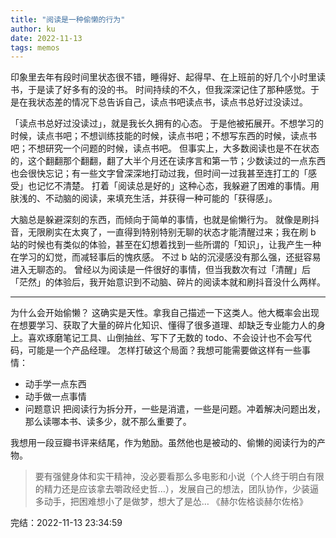 ```yaml
---
title: "阅读是一种偷懒的行为"
author: ku
date: 2022-11-13
tags: memos
---
```


印象里去年有段时间里状态很不错，睡得好、起得早、在上班前的好几个小时里读书，于是读了好多有的没的书。
时间持续的不久，但我深深记住了那种感觉。于是在我状态差的情况下总告诉自己，读点书吧读点书，读点书总好过没读过。

「读点书总好过没读过」，就是我长久拥有的心态。
于是他被拓展开。不想学习的时候，读点书吧；不想训练技能的时候，读点书吧；不想写东西的时候，读点书吧；不想研究一个问题的时候，读点书吧。
但事实上，大多数阅读也是不在状态的，这个翻翻那个翻翻，翻了大半个月还在读序言和第一节；少数读过的一点东西也会很快忘记；有一些文字曾深深地打动过我，但时间一过我甚至连打工的「感受」也记忆不清楚。
打着「阅读总是好的」这种心态，我躲避了困难的事情。用肤浅的、不动脑的阅读，来填充生活，并获得一种可能的「获得感」。

大脑总是躲避深刻的东西，而倾向于简单的事情，也就是偷懒行为。
就像是刷抖音，无限刷实在太爽了，一直得到特别特别无聊的状态才能清醒过来；我在刷 b 站的时候也有类似的体验，甚至在幻想着找到一些所谓的「知识」，让我产生一种在学习的幻觉，而减轻事后的愧疚感。
不过 b 站的沉浸感没有那么强，还挺容易进入无聊态的。
曾经以为阅读是一件很好的事情，但当我数次有过「清醒」后「茫然」的体验后，我开始意识到不动脑、碎片的阅读本就和刷抖音没什么两样。

---
为什么会开始偷懒？
这确实是天性。拿我自己描述一下这类人。他大概率会出现在想要学习、获取了大量的碎片化知识、懂得了很多道理、却缺乏专业能力人的身上。喜欢琢磨笔记工具、山倒抽丝、写下了无数的 todo、不会设计也不会写代码，可能是一个产品经理。
怎样打破这个局面？我想可能需要做这样有一些事情：
- 动手学一点东西
- 动手做一点事情
- 问题意识
把阅读行为拆分开，一些是消遣，一些是问题。冲着解决问题出发，那么读哪本书、读多少，就不那么重要了。

我想用一段豆瓣书评来结尾，作为勉励。虽然他也是被动的、偷懒的阅读行为的产物。

>要有强健身体和实干精神，没必要看那么多电影和小说（个人终于明白有限的精力还是应该拿去嚼政经史哲…），发展自己的想法，团队协作，少装逼多动手，把困难想小了是做梦，想大了是怂…
>《赫尔佐格谈赫尔佐格》

完结：2022-11-13 23:34:59
